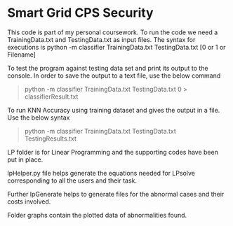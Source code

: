 # Smart Grid CPS Security
This code is part of my personal coursework.
To run the code we need a TrainingData.txt and TestingData.txt as input files.
The syntax for executions is
python -m classifier TrainingData.txt TestingData.txt [0 or 1 or Filename]

To test the program against testing data set and print its output to the console. In order to save the output to a text file, use the below command
> python -m classifier TrainingData.txt TestingData.txt 0 > classifierResult.txt

To run KNN Accuracy using training dataset and gives the output in a file. Use the below syntax
> python -m classifier TrainingData.txt TestingData.txt TestingResults.txt

LP folder is  for Linear Programming and the supporting codes have been put in place. 

lpHelper.py file helps generate the equations needed for LPsolve corresponding to all the users and their task.

Further lpGenerate helps to generate files for the abnormal cases and their costs involved.

Folder graphs contain the plotted data of abnormalities found.